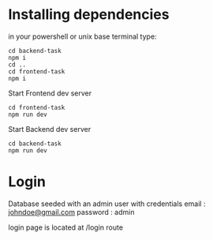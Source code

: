 # Installing dependencies
in your powershell or unix base terminal type:
```console
cd backend-task
npm i
cd ..
cd frontend-task
npm i
```
Start Frontend dev server
```console
cd frontend-task
npm run dev
```
Start Backend dev server
```console
cd backend-task
npm run dev
```
# Login
Database seeded with an admin user with credentials email : johndoe@gmail.com password : admin

login page is located at /login route 
